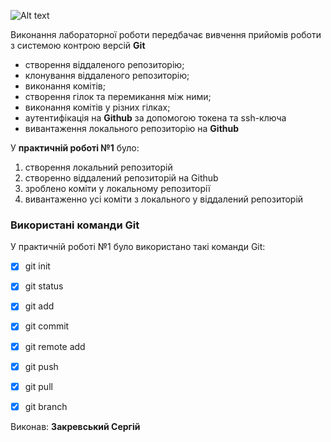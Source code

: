 ![Alt text](https://media.ztu.edu.ua/wp-content/uploads/2020/02/Group-6-1-1536x465.png)

Виконання лабораторної роботи передбачає вивчення прийомів роботи з системою контрою версій **Git**

- створення віддаленого репозиторію;
-  клонування віддаленого репозиторію;
-  виконання комітів;
-  створення гілок та перемикання між ними;
-  виконання комітів у різних гілках;
-  аутентифікація на **Github** за допомогою токена та  ssh-ключа
-  вивантаження локального репозиторію на **Github**

У **практичній роботі №1** було:
  1. створення локальний репозиторій
  2. створенно віддалений репозиторій на Github
  3. зроблено коміти у локальному репозиторії
  4. вивантаженно усі коміти з локального у віддалений репозиторій

### Використані команди Git

У практичній роботі №1 було використано такі команди Git:
- [x] git init
- [x] git status
- [x] git add
- [x] git commit
- [x] git remote add
- [x] git push
- [x] git pull
- [x] git branch


Виконав: **Закревський Сергій**